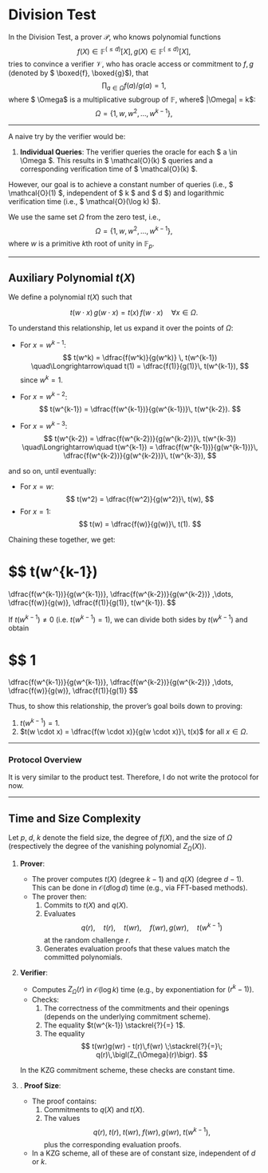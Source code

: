 # Division Test
In the Division Test, a prover $\mathcal{P}$, who knows polynomial functions 
$$
f(X) \in \mathbb{F}^{(\leq d)}[X], g(X) \in \mathbb{F}^{(\leq d)}[X],
$$
tries to convince a verifier $\mathcal{V}$, who has oracle access or commitment to $f, g$ (denoted by $ \boxed{f}, \boxed{g}$), that
$$
\prod_{a \in \Omega} f(a)/g(a) = 1,
$$
where $ \Omega$ is a multiplicative subgroup of $\mathbb{F}$, where$ |\Omega| = k$:
$$
\Omega = \{ 1,\, w,\, w^2,\, \ldots,\, w^{k-1} \},
$$

---

A naive try by the verifier would be:
1. **Individual Queries**: The verifier queries the oracle for each $ a \in \Omega $. This results in $ \mathcal{O}(k) $ queries and a corresponding verification time of $ \mathcal{O}(k) $.

However, our goal is to achieve a constant number of queries (i.e., $ \mathcal{O}(1) $, independent of $ k $ and $ d $) and logarithmic verification time (i.e., $ \mathcal{O}(\log k) $).

We use the same set $\Omega$ from the zero test, i.e.,
$$
\Omega = \{1, w, w^2, \dots, w^{k-1}\},
$$
where $w$ is a primitive $k$th root of unity in $\mathbb{F}_p$.

---
## Auxiliary Polynomial $t(X)$

We define a polynomial $t(X)$ such that

$$
t(w \cdot x) \, g(w \cdot x) = t(x)\, f(w \cdot x) \quad \forall x \in \Omega.
$$

To understand this relationship, let us expand it over the points of $\Omega$:

- For $x = w^{k-1}$:  
  $$
  t(w^k) = \dfrac{f(w^k)}{g(w^k)} \, t(w^{k-1})
  \quad\Longrightarrow\quad
  t(1) = \dfrac{f(1)}{g(1)}\, t(w^{k-1}),
  $$
  since $w^k = 1$.

- For $x = w^{k-2}$:
  $$
  t(w^{k-1}) = \dfrac{f(w^{k-1})}{g(w^{k-1})}\, t(w^{k-2}).
  $$

- For $x = w^{k-3}$:
  $$
  t(w^{k-2}) = \dfrac{f(w^{k-2})}{g(w^{k-2})}\, t(w^{k-3})
  \quad\Longrightarrow\quad
  t(w^{k-1}) = \dfrac{f(w^{k-1})}{g(w^{k-1})}\, \dfrac{f(w^{k-2})}{g(w^{k-2})}\, t(w^{k-3}),
  $$

and so on, until eventually:

- For $x = w$:
  $$
  t(w^2) = \dfrac{f(w^2)}{g(w^2)}\, t(w),
  $$
- For $x = 1$:
  $$
  t(w) = \dfrac{f(w)}{g(w)}\, t(1).
  $$

Chaining these together, we get:

$$
t(w^{k-1}) 
= 
\dfrac{f(w^{k-1})}{g(w^{k-1})}\, \dfrac{f(w^{k-2})}{g(w^{k-2})} \,\dots\, \dfrac{f(w)}{g(w)}\, \dfrac{f(1)}{g(1)}\, t(w^{k-1}).
$$

If $t(w^{k-1}) \neq 0$ (i.e. $t(w^{k-1}) = 1$), we can divide both sides by $t(w^{k-1})$ and obtain

$$
1
=
\dfrac{f(w^{k-1})}{g(w^{k-1})}\, \dfrac{f(w^{k-2})}{g(w^{k-2})} \,\dots\, \dfrac{f(w)}{g(w)}\, \dfrac{f(1)}{g(1)}
$$

Thus, to show this relationship, the prover’s goal boils down to proving:

1. $t(w^{k-1}) = 1$.  
2. $t(w \cdot x) = \dfrac{f(w \cdot x)}{g(w \cdot x)}\, t(x)$ for all $x \in \Omega$.

---

### Protocol Overview
It is very similar to the product test. Therefore, I do not write the protocol for now.

---

## Time and Size Complexity
Let $p,\; d,\; k$ denote the field size, the degree of $f(X)$, and the size of $\Omega$ (respectively the degree of the vanishing polynomial $Z_{\Omega}(X)$).


1. **Prover**:  
   - The prover computes $t(X)$ (degree $k-1$) and $q(X)$ (degree $d-1$). This can be done in 
     $\mathcal{O}(d \log d)$ time (e.g., via FFT-based methods).  
   - The prover then:
     1. Commits to $t(X)$ and $q(X)$.
     2. Evaluates 
        $$
        q(r),\quad t(r),\quad t(wr),\quad f(wr), g(wr),\quad t(w^{k-1})
        $$
        at the random challenge $r$.
     3. Generates evaluation proofs that these values match the committed polynomials.


2. **Verifier**:  
   - Computes $Z_{\Omega}(r)$ in 
     $\mathcal{O}(\log k)$ time (e.g., by exponentiation for $(r^k - 1)$).  
   - Checks:
     1. The correctness of the commitments and their openings (depends on the underlying commitment scheme).
     2. The equality $t(w^{k-1}) \stackrel{?}{=} 1$.
     3. The equality 
        $$
        t(wr)g(wr) - t(r)\,f(wr) 
        \;\stackrel{?}{=}\; 
        q(r)\,\bigl(Z_{\Omega}(r)\bigr).
        $$

   In the KZG commitment scheme, these checks are constant time.

3. . **Proof Size**:  
   - The proof contains:
     1. Commitments to $q(X)$ and $t(X)$.
     2. The values 
        $$q(r),\; t(r),\; t(wr),\; f(wr), g(wr),\; t(w^{k-1}),$$ 
        plus the corresponding evaluation proofs.  
   - In a KZG scheme, all of these are of constant size, independent of $d$ or $k$.